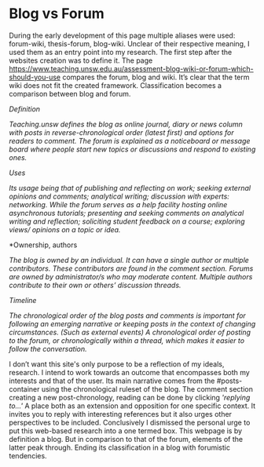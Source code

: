 # Blog vs Forum



During the early development of this page multiple aliases were used: forum-wiki, thesis-forum, blog-wiki. Unclear of their respective meaning, I used them as an entry point into my research. The first step after the websites creation was to define it. The page https://www.teaching.unsw.edu.au/assessment-blog-wiki-or-forum-which-should-you-use compares the forum, blog and wiki. It’s clear that the term wiki does not fit the created framework. Classification becomes a comparison between blog and forum. 



*Definition*

*Teaching.unsw defines the blog as online journal, diary or news column with posts in reverse-chronological order (latest first) and options for readers to comment. The forum is explained as a noticeboard or message board where people start new topics or discussions and respond to existing ones.* 


*Uses*

*Its usage being that of publishing and reflecting on work; seeking external opinions and comments; analytical writing; discussion with experts: networking. While the forum serves as a help facility hosting online asynchronous tutorials; presenting and seeking comments on analytical writing and reflection; soliciting student feedback on a course; exploring views/ opinions on a topic or idea.* 



*Ownership, authors

*The blog is owned by an individual. It can have a single author or multiple contributors. These contributors are found in the comment section. Forums are owned by administrator/s who may moderate content. Multiple authors contribute to their own or others’ discussion threads.* 


*Timeline*

*The chronological order of the blog posts and comments is important for following an emerging narrative or keeping posts in the context of changing circumstances. (Such as external events) A chronological order of posting to the forum, or chronologically within a thread, which makes it easier to follow the conversation.*


I don’t want this site's only purpose to be a reflection of my ideals, research. I intend to work towards an outcome that encompasses both my interests and that of the user. Its main narrative comes from the #posts-container using the chronological ruleset of the blog. The comment section creating a new post-chronology, reading can be done by clicking *'replying to…'*  A place both as an extension and opposition for one specific context. It invites you to reply with interesting references but it also urges other perspectives to be included. Conclusively I dismissed the personal urge to put this web-based research into a one termed box. This webpage is by definition a blog. But in comparison to that of the forum, elements of the latter peak through. Ending its classification in a blog with forumistic tendencies.
